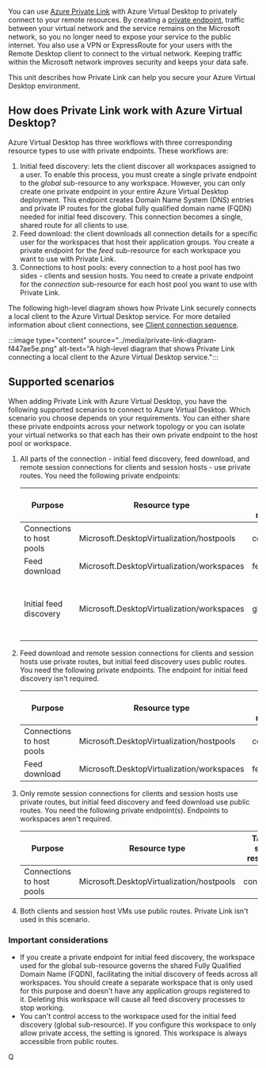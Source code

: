 You can use [Azure Private Link](/azure/private-link/private-link-overview) with Azure Virtual Desktop to privately connect to your remote resources. By creating a [private endpoint](/azure/private-link/private-endpoint-overview), traffic between your virtual network and the service remains on the Microsoft network, so you no longer need to expose your service to the public internet. You also use a VPN or ExpressRoute for your users with the Remote Desktop client to connect to the virtual network. Keeping traffic within the Microsoft network improves security and keeps your data safe.

This unit describes how Private Link can help you secure your Azure Virtual Desktop environment.

## How does Private Link work with Azure Virtual Desktop?

Azure Virtual Desktop has three workflows with three corresponding resource types to use with private endpoints. These workflows are:

1.  Initial feed discovery: lets the client discover all workspaces assigned to a user. To enable this process, you must create a single private endpoint to the *global* sub-resource to any workspace. However, you can only create one private endpoint in your entire Azure Virtual Desktop deployment. This endpoint creates Domain Name System (DNS) entries and private IP routes for the global fully qualified domain name (FQDN) needed for initial feed discovery. This connection becomes a single, shared route for all clients to use.
2.  Feed download: the client downloads all connection details for a specific user for the workspaces that host their application groups. You create a private endpoint for the *feed* sub-resource for each workspace you want to use with Private Link.
3.  Connections to host pools: every connection to a host pool has two sides - clients and session hosts. You need to create a private endpoint for the *connection* sub-resource for each host pool you want to use with Private Link.

The following high-level diagram shows how Private Link securely connects a local client to the Azure Virtual Desktop service. For more detailed information about client connections, see [Client connection sequence](/azure/virtual-desktop/private-link-overview#client-connection-sequence).

:::image type="content" source="../media/private-link-diagram-f447ae5e.png" alt-text="A high-level diagram that shows Private Link connecting a local client to the Azure Virtual Desktop service.":::


## Supported scenarios

When adding Private Link with Azure Virtual Desktop, you have the following supported scenarios to connect to Azure Virtual Desktop. Which scenario you choose depends on your requirements. You can either share these private endpoints across your network topology or you can isolate your virtual networks so that each has their own private endpoint to the host pool or workspace.

1.  All parts of the connection - initial feed discovery, feed download, and remote session connections for clients and session hosts - use private routes. You need the following private endpoints:
    
    | **Purpose**               | **Resource type**                          | **Target sub-resource** | **Endpoint quantity**                                   |
    | ------------------------- | ------------------------------------------ | ----------------------- | ------------------------------------------------------- |
    | Connections to host pools | Microsoft.DesktopVirtualization/hostpools  | connection              | One per host pool                                       |
    | Feed download             | Microsoft.DesktopVirtualization/workspaces | feed                    | One per workspace                                       |
    | Initial feed discovery    | Microsoft.DesktopVirtualization/workspaces | global                  | Only one for all your Azure Virtual Desktop deployments |
2.  Feed download and remote session connections for clients and session hosts use private routes, but initial feed discovery uses public routes. You need the following private endpoints. The endpoint for initial feed discovery isn't required.
    
    | **Purpose**               | **Resource type**                          | **Target sub-resource** | **Endpoint quantity** |
    | ------------------------- | ------------------------------------------ | ----------------------- | --------------------- |
    | Connections to host pools | Microsoft.DesktopVirtualization/hostpools  | connection              | One per host pool     |
    | Feed download             | Microsoft.DesktopVirtualization/workspaces | feed                    | One per workspace     |
3.  Only remote session connections for clients and session hosts use private routes, but initial feed discovery and feed download use public routes. You need the following private endpoint(s). Endpoints to workspaces aren't required.
    
    | **Purpose**               | **Resource type**                         | **Target sub-resource** | **Endpoint quantity** |
    | ------------------------- | ----------------------------------------- | ----------------------- | --------------------- |
    | Connections to host pools | Microsoft.DesktopVirtualization/hostpools | connection              | One per host pool     |
4.  Both clients and session host VMs use public routes. Private Link isn't used in this scenario.

### Important considerations

 -  If you create a private endpoint for initial feed discovery, the workspace used for the global sub-resource governs the shared Fully Qualified Domain Name (FQDN), facilitating the initial discovery of feeds across all workspaces. You should create a separate workspace that is only used for this purpose and doesn't have any application groups registered to it. Deleting this workspace will cause all feed discovery processes to stop working.
 -  You can't control access to the workspace used for the initial feed discovery (global sub-resource). If you configure this workspace to only allow private access, the setting is ignored. This workspace is always accessible from public routes.

Q
